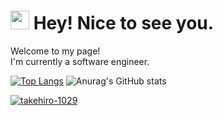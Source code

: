 <h1><img src="https://emojis.slackmojis.com/emojis/images/1531849430/4246/blob-sunglasses.gif?1531849430" width="30"/> Hey! Nice to see you.</h1>

<p>Welcome to my page! </br> I'm currently a software engineer. </p>

[![Top Langs](https://github-readme-stats.vercel.app/api/top-langs/?username=takehiro-1029&layout=compact)](https://github.com/anuraghazra/github-readme-stats)
![Anurag's GitHub stats](https://github-readme-stats.vercel.app/api?username=takehiro-1029&show_icons=true&theme=radical)
   
<p align="left">
  <a href="https://github.com/takehiro-1029/takehiro-1029/">
    <img src="https://komarev.com/ghpvc/?username=takehiro-1029" alt="takehiro-1029" />
  </a>
</p>
